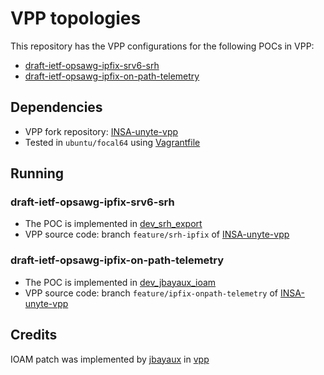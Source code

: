 # VPP topologies

This repository has the VPP configurations for the following POCs in VPP:
- [draft-ietf-opsawg-ipfix-srv6-srh](https://datatracker.ietf.org/doc/html/draft-ietf-opsawg-ipfix-srv6-srh)
- [draft-ietf-opsawg-ipfix-on-path-telemetry](https://datatracker.ietf.org/doc/draft-ietf-opsawg-ipfix-on-path-telemetry/)

## Dependencies
- VPP fork repository: [INSA-unyte-vpp](https://github.com/insa-unyte/vpp)
- Tested in `ubuntu/focal64` using [Vagrantfile](./Vagrantfile)

## Running

### draft-ietf-opsawg-ipfix-srv6-srh

- The POC is implemented in [dev_srh_export](./dev_srh_export)
- VPP source code: branch `feature/srh-ipfix` of [INSA-unyte-vpp](https://github.com/insa-unyte/vpp/tree/feature/srh-ipfix)

### draft-ietf-opsawg-ipfix-on-path-telemetry

- The POC is implemented in [dev_jbayaux_ioam](./dev_jbayaux_ioam)
- VPP source code: branch `feature/ipfix-onpath-telemetry` of [INSA-unyte-vpp](https://github.com/insa-unyte/vpp/tree/feature/ipfix-onpath-telemetry)


## Credits

IOAM patch was implemented by [jbayaux](https://github.com/jbayaux) in [vpp](https://github.com/jbayaux/vpp)
